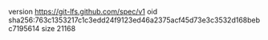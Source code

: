 version https://git-lfs.github.com/spec/v1
oid sha256:763c1353217c1c3edd24f9123ed46a2375acf45d73e3c3532d168bebc7195614
size 21168

